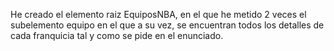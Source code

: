 He creado el elemento raiz EquiposNBA, en el que he metido 2 veces el subelemento equipo en el que a su vez, se encuentran todos los detalles de cada franquicia tal y como se pide en el enunciado.
